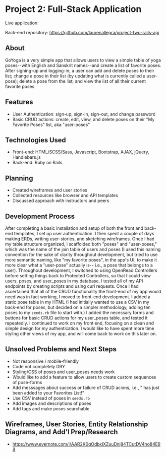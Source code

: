 # Project 2: Full-Stack Application

Live application: 

Back-end repository: https://github.com/laurenallegra/project-two-rails-api

## About

GoYoga is a very simple app that allows users to view a simple table of yoga
poses--with English and Sanskrit names--and create a list of favorite poses.
After signing-up and logging-in, a user can add and delete poses to their list;
change a pose in their list (by updating what is currently called a user-pose);
delete a pose from the list; and view the list of all their current favorite poses.

## Features

- User Authentication: sign-up, sign-in, sign-out, and change password
- Basic CRUD actions: create, edit, view, and delete poses on their "My Favorite
Poses" list, aka "user-poses"

## Technologies Used

- Front-end: HTML/SCSS/Sass, Javascript, Bootstrap, AJAX, jQuery, Handlebars.js
- Back-end: Ruby on Rails

## Planning

- Created wireframes and user stories
- Collected resources like browser and API templates
- Discussed approach with instructors and peers

## Development Process

After completing a basic installation and setup of both the front and back-end
templates, I set up user authentication. I then spent a couple of days making
ERDs, writing user-stories, and sketching wireframes. Once I had my table structure
organized, I scaffolded both "poses" and "user-poses," which was the name of the
join table of users and poses (I used this naming convention for the sake of clarity
throughout development, but tried to use more semantic naming, like "my favorite
poses", in the app's UI, to make it more clear what a "user-pose" actually is--
i.e., a pose that belongs to a user). Throughout development, I switched to
using OpenRead Controllers before setting things back to Protected Controllers,
so that I could view users, poses, and user_poses in my database. I tested all of my
API endpoints by creating scripts and using curl requests. Once I had ascertained
that all of the CRUD functionality the front-end of my app would need was in fact
working, I moved to front-end development. I added a static pose table in my HTML
(I had initially wanted to use a CSV in my back-end for poses, but decided on a
simpler methodology, adding ten poses to my `seeds.rb` file to start with.) I added
the necessary forms and buttons for basic CRUD actions for my user_poses table, and
tested it repeatedly. I continued to work on my front end, focusing on a clean and simple design for my authentication. I would like to have spent more time styling other views of my
app, and will come back to work on this later on.


## Unsolved Problems and Next Steps

- Not responsive / mobile-friendly
- Code not completely DRY
- Styling/CSS of poses and user_poses needs work
- Would like to add a feature to allow users to create custom sequences of pose-forms
- Add messsages about success or failure of CRUD acions, i.e., "<POSE> has just
been added to your Favorites List!"
- Use CSV instead of poses in `seeds.rb`
- Add images and descriptions of poses
- Add tags and make poses searchable

## Wireframes, User Stories, Entity Relationship Diagrams, and Add'l Prep/Research

- https://www.evernote.com/l/AAR2K0qOdbxIXZuuDnj84TCutDV4ho84E98
